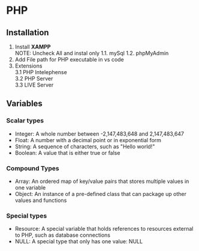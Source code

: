 # PHP

## Installation

1. Install **XAMPP** <br>
   NOTE: Uncheck All and instal only
   1.1. mySql
   1.2. phpMyAdmin
2. Add File path for PHP executable in vs code
3. Extensions <br>
   3.1 PHP Intelephense <br>
   3.2 PHP Server <br>
   3.3 LIVE Server

## Variables
### Scalar types
- Integer: A whole number between -2,147,483,648 and 2,147,483,647
- Float: A number with a decimal point or in exponential form
- String: A sequence of characters, such as "Hello world!"
- Boolean: A value that is either true or false
### Compound Types
- Array: An ordered map of key/value pairs that stores multiple values in one variable 
- Object: An instance of a pre-defined class that can package up other values and functions

### Special types
- Resource: A special variable that holds references to resources external to PHP, such as database connections 
- NULL: A special type that only has one value: NULL 